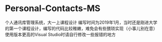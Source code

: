 # Personal-Contacts-MS
个人通讯库管理系统，大一上课程设计
编写时间为2019年1月，当时还是刚进大学的第一个课程设计，编写的代码比较稚嫩，难免会有些猥琐实现（小事儿别在意）
使用版本更高的Visual Studio时请自行修改一些报错的地方
